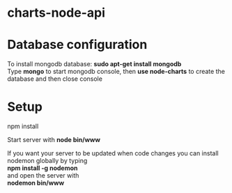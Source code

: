 # charts-node-api

<h1> Database configuration </h1>
To install mongodb database: <strong>sudo apt-get install mongodb</strong> <br />
Type <strong>mongo</strong> to start mongodb console, then <strong>use node-charts</strong> to create the database and then close console

<h1> Setup </h1>
npm install

Start server with <strong>node bin/www</strong>

If you want your server to be updated when code changes you can install nodemon globally by typing <br>
<strong>npm install -g nodemon</strong> <br />
and open the server with <br />
<strong>nodemon bin/www</strong>
